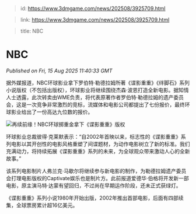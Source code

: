 > id: https://www.3dmgame.com/news/202508/3925709.html

> link: https://www.3dmgame.com/news/202508/3925709.html

> title: NBC

# NBC
_Published on Fri, 15 Aug 2025 11:40:33 GMT_

据外媒报道，NBC环球影业拿下罗伯特·勒德拉姆所著《谍影重重》《绊脚石》系列小说版权（不包括出版权），环球影业将继续围绕杰森·波恩打造全新电影。据知情人士透露，此次转卖由WME负责，将代表原著作者罗伯特·勒德拉姆的遗产委员会，这是一次竞争非常激烈的竞标，流媒体和电影公司都提出了七份报价，最终环球影业给出了一份高达九位数的报价。

![再续前缘！NBC环球掷重金拿下《谍影重重》版权](https://img.3dmgame.com/uploads/images/news/20250815/1755258943_463731.jpg)

环球影业总裁彼得·克莱默表示：“自2002年首映以来，标志性的《谍影重重》系列电影以其开创性的电影风格重塑了间谍题材，为动作电影树立了新的标准。我们充满动力，将持续拓展《谍影重重》系列的未来，为全球观众带来激动人心的全新故事。”

该系列电影制片人弗兰克·马歇尔将继续参与新电影的制作，为勒德拉姆遗产委员会打理电影版权的Captivate娱乐也是制片方。此前报道爱德华·伯格将开发新一部电影，原主演马特·达蒙有望回归，不过尚在早期运作阶段，还未正式获绿灯。

《谍影重重》系列小说1980年开始出版，2002年推出首部电影，后面有四部续集，全球票房累计超16亿美元。

